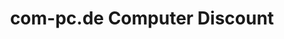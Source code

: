 ---
title: "com-pc.de Computer Discount"
url: /berlin/com-pc-de-computer-discount/
shop: Computer
---